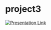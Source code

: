 # project3

[![Presentation Link]()](https://docs.google.com/presentation/d/1T9VS1c6-boq4IQaspmSfhmNFfRlykG0CqFMgfjUC9Hg/edit?usp=sharing )

